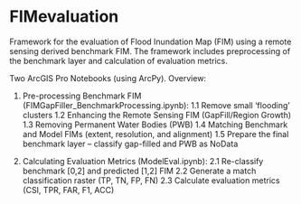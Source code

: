 # FIMevaluation
Framework for the evaluation of Flood Inundation Map (FIM) using a remote sensing derived benchmark FIM. The framework includes preprocessing of the benchmark layer and calculation of evaluation metrics.

Two ArcGIS Pro Notebooks (using ArcPy).
Overview:
1. Pre-processing Benchmark FIM (FIMGapFiller_BenchmarkProcessing.ipynb):
  1.1 Remove small ‘flooding’ clusters
  1.2 Enhancing the Remote Sensing FIM (GapFill/Region Growth)
  1.3 Removing Permanent Water Bodies (PWB)
  1.4 Matching Benchmark and Model FIMs (extent, resolution, and alignment)
  1.5 Prepare the final benchmark layer – classify gap-filled and PWB as NoData

2. Calculating Evaluation Metrics (ModelEval.ipynb):
  2.1 Re-classify benchmark [0,2] and predicted [1,2] FIM
  2.2 Generate a match classification raster (TP,  TN,  FP,  FN)
  2.3 Calculate evaluation metrics (CSI, TPR, FAR, F1, ACC)
